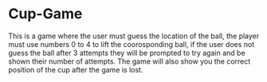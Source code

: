 # Cup-Game

This is a game where the user must guess the location of the ball, the player must use numbers 0 to 4 to lift the coorosponding ball, if the user does not guess the ball after 3 attempts they will be prompted to try again and be shown their number of attempts. The game will also show you the correct position of the cup after the game is lost.
